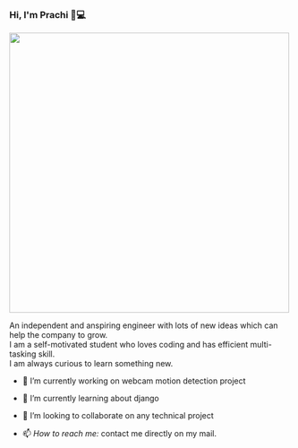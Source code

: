 ### Hi, I'm Prachi 👋:computer:
<img src="https://user-images.githubusercontent.com/49331074/92494526-70439880-f213-11ea-8141-bc3196a09d04.jpeg" width="500" height="500">
<p>
An independent and anspiring engineer with lots of new ideas which can help the company to grow.<br>
I am a self-motivated student who loves coding and has efficient multi-tasking skill.<br>
I am always curious to learn something new.
</p>

<ul>
  <p><li> 🔭 I’m currently working on webcam motion detection project</li></p>
  <p><li>🌱 I’m currently learning about django</li></p>
  <p><li>👯 I’m looking to collaborate on any technical project</li></p>
  <p><li>📫 <em>How to reach me:</em> contact me directly on my mail.</li></p>
 </ul>
<!--
**prachiagarwal12/prachiagarwal12** is a ✨ _special_ ✨ repository because its `README.md` (this file) appears on your GitHub profile.

Here are some ideas to get you started:

- 🔭 I’m currently working on ...
- 🌱 I’m currently learning ...
- 👯 I’m looking to collaborate on ...
- 🤔 I’m looking for help with ...
- 💬 Ask me about ...
- 📫 How to reach me: ...
- 😄 Pronouns: ...
- ⚡ Fun fact: ...
-->
